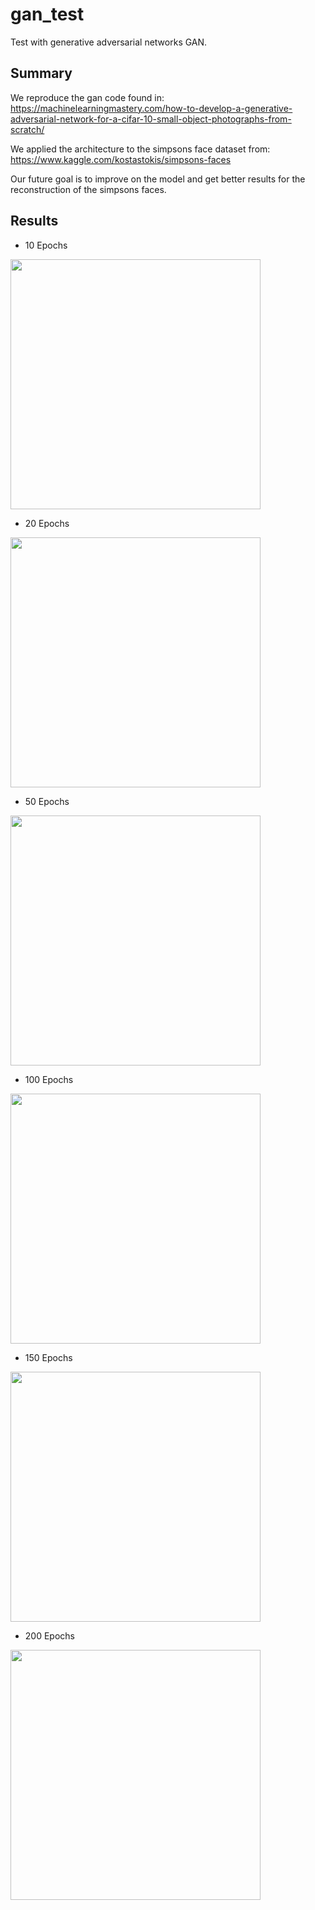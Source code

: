 # gan_test
Test with generative adversarial networks GAN.

## Summary
We reproduce the gan code found in:
https://machinelearningmastery.com/how-to-develop-a-generative-adversarial-network-for-a-cifar-10-small-object-photographs-from-scratch/ 

We applied the architecture to the simpsons face dataset from:
https://www.kaggle.com/kostastokis/simpsons-faces

Our future goal is to improve on the model and get better results for the reconstruction of the simpsons faces.

## Results

- 10 Epochs 
<img src="https://user-images.githubusercontent.com/68067140/109940905-e71aa380-7d15-11eb-8065-5256bcff40f9.png" width="400">

- 20 Epochs 
<img src="https://user-images.githubusercontent.com/68067140/109940929-eda91b00-7d15-11eb-8746-8ba50cce8930.png" width="400">

- 50 Epochs 
<img src="https://user-images.githubusercontent.com/68067140/109940980-f8fc4680-7d15-11eb-89ed-c86e3a49fd7a.png" width="400">

- 100 Epochs 
<img src="https://user-images.githubusercontent.com/68067140/109941008-00bbeb00-7d16-11eb-88ab-c44288a68a99.png" width="400">

- 150 Epochs 
<img src="https://user-images.githubusercontent.com/68067140/109941055-1204f780-7d16-11eb-992d-c118f76409e0.png" width="400">

- 200 Epochs 
<img src="https://user-images.githubusercontent.com/68067140/109941034-09142600-7d16-11eb-885a-a9c5b9e12ed4.png" width="400">




